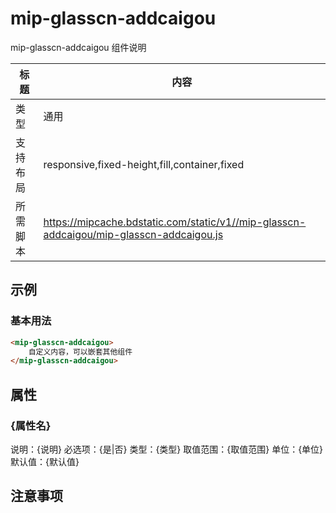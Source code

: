 # mip-glasscn-addcaigou

mip-glasscn-addcaigou 组件说明

标题|内容
----|----
类型|通用
支持布局|responsive,fixed-height,fill,container,fixed
所需脚本|https://mipcache.bdstatic.com/static/v1//mip-glasscn-addcaigou/mip-glasscn-addcaigou.js

## 示例

### 基本用法
```html
<mip-glasscn-addcaigou>
    自定义内容，可以嵌套其他组件
</mip-glasscn-addcaigou>
```

## 属性

### {属性名}

说明：{说明}
必选项：{是|否}
类型：{类型}
取值范围：{取值范围}
单位：{单位}
默认值：{默认值}

## 注意事项

